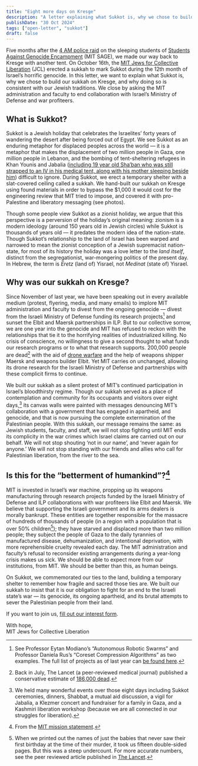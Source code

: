 ```yaml
---
title: "Eight more days on Kresge"
description: "A letter explaining what Sukkot is, why we chose to build our sukkah on Kresge, and why doing so is consistent with our Jewish traditions."
publishDate: "30 Oct 2024"
tags: ["open-letter", "sukkot"]
draft: false
---
```


Five months after the [4 AM police raid](https://docs.google.com/document/d/e/2PACX-1vSxjiDn4TPPaHEPhZjwP1-ZBZhUeZ7mNyHpI-PUag2GCJlLYe2a9naj3JTUUqbAbvJ38JhGsCtu-n32/pub) on the sleeping students of [Students Against Genocide Encampment](http://mitsage.org/) (MIT SAGE), we made our way back to Kresge with another tent. On October 16th, the [MIT Jews for Collective Liberation](http://jcl.mit.edu/) (JCL) erected a sukkah to mark Sukkot during the 12th month of Israel’s horrific genocide. In this letter, we want to explain what Sukkot is, why we chose to build our sukkah on Kresge, and why doing so is consistent with our Jewish traditions. We close by asking the MIT administration and faculty to end collaboration with Israel’s Ministry of Defense and war profiteers.

## What is Sukkot?

Sukkot is a Jewish holiday that celebrates the Israelites’ forty years of wandering the desert after being forced out of Egypt. We see Sukkot as an enduring metaphor for displaced peoples across the world — it is a metaphor that makes the displacement of two million people in Gaza, one million people in Lebanon, and the bombing of tent-sheltering refugees in Khan Younis and Jabalia ([including 19 year old Sha’ban who was still strapped to an IV in his medical tent, along with his mother sleeping beside him](https://www.democracynow.org/2024/10/18/sha_ban_al_dalou)) difficult to ignore. During Sukkot, we erect a temporary shelter with a slat-covered ceiling called a sukkah. We hand-built our sukkah on Kresge using found materials in order to bypass the $1,000 it would cost for the engineering review that MIT tried to impose, and covered it with pro-Palestine and liberatory messaging (see photos).

Though some people view Sukkot as a zionist holiday, we argue that this perspective is a perversion of the holiday’s original meaning: zionism is a modern ideology (around 150 years old in Jewish circles) while Sukkot is thousands of years old — it predates the modern idea of the nation-state. Though Sukkot’s relationship to the land of Israel has been warped and narrowed to mean the zionist conception of a Jewish supremacist nation-state, for most of its history the holiday was a love letter to the _land itself_, distinct from the segregationist, war-mongering politics of the present day. In Hebrew, the term is _Eretz_ (land of) Yisrael, not _Medinat_ (state of) Yisrael.

## Why was our sukkah on Kresge?

Since November of last year, we have been speaking out in every available medium (protest, flyering, media, and many emails) to implore MIT administration and faculty to divest from the ongoing genocide — divest from the Israeli Ministry of Defense funding its research projects[^1] and sunset the Elbit and Maersk partnerships in ILP. But to our collective sorrow, we are one year into the genocide and MIT has refused to reckon with the relationships that tie it to the horrifying realities of industrialized killing. No crisis of conscience, no willingness to give a second thought to what funds our research programs or to what that research supports. 200,000 people are dead[^2] with the aid of [drone warfare](https://www.forbes.com/sites/davidhambling/2021/07/21/israels-combat-proven-drone-swarm-is-more-than-just-a-drone-swarm/?sh=64dce93a1425) and the help of weapons shipper Maersk and weapons builder Elbit. Yet MIT carries on unchanged, allowing its drone research for the Israeli Ministry of Defense and partnerships with these complicit firms to continue.

We built our sukkah as a silent protest of MIT’s continued participation in Israel’s bloodthirsty regime. Though our sukkah served as a place of contemplation and community for its occupants and visitors over eight days,[^3] its canvas walls were painted with messages denouncing MIT’s collaboration with a government that has engaged in apartheid, and genocide, and that is now pursuing the complete extermination of the Palestinian people. With this sukkah, our message remains the same: as Jewish students, faculty, and staff, we will not stop fighting until MIT ends its complicity in the war crimes which Israel claims are carried out on our behalf. We will not stop shouting ‘not in our name’, and ‘never again for anyone.’ We will not stop standing with our friends and allies who call for Palestinian liberation, from the river to the sea.

## Is this for the “betterment of humankind”?[^4]

MIT is invested in Israel’s war machine, propping up its weapons manufacturing through research projects funded by the Israeli Ministry of Defense and ILP collaborations with war profiteers like Elbit and Maersk. We believe that supporting the Israeli government and its arms dealers is morally bankrupt. These entities are together responsible for the massacre of hundreds of thousands of people (in a region with a population that is over 50% children[^5]); they have starved and displaced more than two million people; they subject the people of Gaza to the daily tyrannies of manufactured disease, dehumanization, and intentional deprivation, with more reprehensible cruelty revealed each day. The MIT administration and faculty’s refusal to reconsider existing arrangements during a year-long crisis makes us sick. We should be able to expect more from our institutions, from MIT. We should be better than this, as human beings.

On Sukkot, we commemorated our ties to the land, building a temporary shelter to remember how fragile and sacred those ties are. We built our sukkah to insist that it is our obligation to fight for an end to the Israeli state’s war — its genocide, its ongoing apartheid, and its brutal attempts to sever the Palestinian people from their land.

If you want to join us, [fill out our interest form](https://forms.gle/QZdykgMHNsCYk3gt6).

With hope,\
MIT Jews for Collective Liberation

[^1]: See Professor Eytan Modiano’s “Autonomous Robotic Swarms” and Professor Daniela Rus’s “Coreset Compression Algorithms” as two examples. The full list of projects as of last year can [be found here](https://docs.google.com/spreadsheets/d/1Q13sdsOQsxTtkqG-lebja5l-6-Oy8ERVhF1-JjOe8G8/edit?gid=0#gid=0).

[^2]: Back in July, The Lancet (a peer-reviewed medical journal) published a conservative estimate of [186,000 dead](<https://www.thelancet.com/journals/lancet/article/PIIS0140-6736(24)01169-3/fulltext>).

[^3]: We held many wonderful events over those eight days including Sukkot ceremonies, dinners, Shabbat, a mutual aid discussion, a vigil for Jabalia, a Klezmer concert and fundraiser for a family in Gaza, and a Kashmiri liberation workshop (because we are all connected in our struggles for liberation).

[^4]: From the [MIT mission statement](https://www.mit.edu/about/mission-statement/).

[^5]: When we printed out the names of just the babies that never saw their first birthday at the time of their murder, it took us fifteen double-sided pages. But this was a steep undercount. For more accurate numbers, see the peer reviewed article published in [The Lancet](<https://www.thelancet.com/journals/lancet/article/PIIS0140-6736(24)01169-3/fulltext>).
